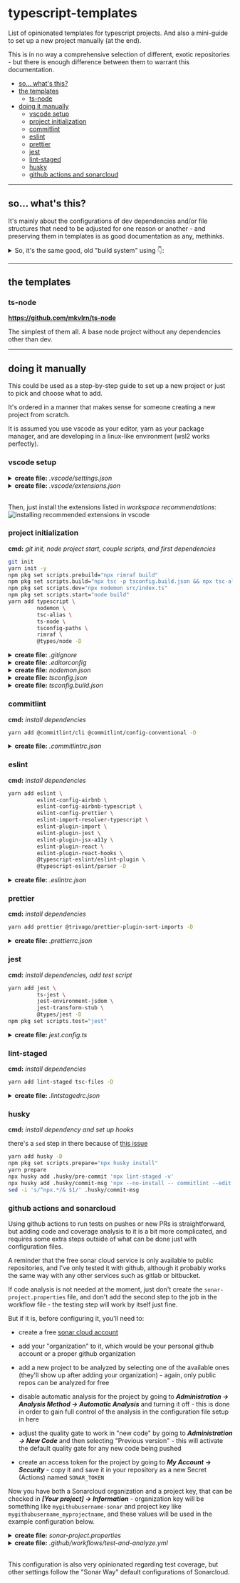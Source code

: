 # typescript-templates

List of opinionated templates for typescript projects. And also a mini-guide to set up a new project manually (at the end).

This is in no way a comprehensive selection of different, exotic repositories - but there is enough difference between them to warrant this documentation.

- [so... what's this?](#so-whats-this)
- [the templates](#the-templates)
  - [ts-node](#ts-node)
- [doing it manually](#doing-it-manually)
  - [vscode setup](#vscode-setup)
  - [project initialization](#project-initialization)
  - [commitlint](#commitlint)
  - [eslint](#eslint)
  - [prettier](#prettier)
  - [jest](#jest)
  - [lint-staged](#lint-staged)
  - [husky](#husky)
  - [github actions and sonarcloud](#github-actions-and-sonarcloud)

---

## so... what's this?

It's mainly about the configurations of dev dependencies and/or file structures that need to be adjusted for one reason or another - and preserving them in templates is as good documentation as any, methinks.

<details>
<summary>So, it's the same good, old "build system" using 👇:</summary>

- vscode settings

  - two extension recommendations for the workspace:
    - [vscode-eslint](https://github.com/Microsoft/vscode-eslint) to get linting feedback
    - [prettier-vscode](https://github.com/prettier/prettier-vscode) to format code on the fly
  - configuration to actually use these two extensions as intended - fixing/formatting on save, paste, edit, etc

- some dotfiles for good measure

  - .gitignore, which is very very self explanatory
  - [.editorconfig](https://editorconfig.org/) with sane settings for typescript

- commiting

  - [commitlint](https://github.com/conventional-changelog/commitlint) is a cli to use as a git hook to intercept and lint git commit messags using the [conventional commit format](https://www.conventionalcommits.org/en/v1.0.0/)

- transpiling
  - a strict, default-ish `tsconfig.json` that uses a "top level" `#/*` path for imports - and a `tsconfig.build.json` in some cases
  - [nodemon](https://github.com/remy/nodemon) with [ts-node](https://github.com/TypeStrong/ts-node) to keep the ball rolling during development
  - [tsconfig-paths](https://github.com/dividab/tsconfig-paths) and [tsc-alias](https://github.com/justkey007/tsc-alias) to allow [typescript paths for module resolution](https://www.typescriptlang.org/docs/handbook/module-resolution.html#additional-module-resolution-flags) both during development and after transpilation
  - [tsc-files](https://github.com/gustavopch/tsc-files) to check types in `lint-staged` without ignoring `tsconfig.json` - this is an [old tsc issue](https://github.com/microsoft/TypeScript/issues/27379)
- linting

  - [eslint](https://github.com/eslint/eslint)
  - configuration using [airbnb's excellent guide](https://github.com/airbnb/javascript) as base, with [typescript support](https://github.com/iamturns/eslint-config-airbnb-typescript) and a few customized rules

- formatting

  - [prettier](https://github.com/prettier/prettier)
  - a mostly default-y configuration, using [trivago's plugin](https://github.com/trivago/prettier-plugin-sort-imports) to sort imports

- testing

  - [jest](https://github.com/facebook/jest)
  - a mostly default configuration that understands the import paths configured in `tsconfig.json`

- putting it all together

  - [lint-staged](https://github.com/okonet/lint-staged) to run tools (type checking, linting, formatting, testing) on commited files only
  - [husky](https://github.com/typicode/husky) to set up the git hooks for `commitlint` and `lint-staged`

- some CI
  - [github actions](https://docs.github.com/en/actions) used to run tests
  - [sonarclound](https://sonarcloud.io/login) as static code analysis

</details>

---

## the templates

### ts-node

**<https://github.com/mkvlrn/ts-node>**

The simplest of them all. A base node project without any dependencies other than dev.

---

## doing it manually

This could be used as a step-by-step guide to set up a new project or just to pick and choose what to add.

It's ordered in a manner that makes sense for someone creating a new project from scratch.

It is assumed you use vscode as your editor, yarn as your package manager, and are developing in a linux-like environment (wsl2 works perfectly).

### vscode setup

<details>
<summary><b>create file:</b> <i>.vscode/settings.json</i></summary>

```json
{
  "editor.defaultFormatter": "esbenp.prettier-vscode",
  "editor.codeActionsOnSave": {
    "source.fixAll": true
  },
  "editor.formatOnPaste": true,
  "editor.formatOnSave": true,
  "editor.formatOnType": true,
  "editor.rulers": [80],
  "editor.wordWrap": "wordWrapColumn",
  "eslint.alwaysShowStatus": true,
  "eslint.validate": [
    "javascript",
    "javascriptreact",
    "typescript",
    "typescriptreact"
  ],
  "typescript.preferences.importModuleSpecifier": "non-relative"
}
```

</details>

<details>
<summary><b>create file:</b> <i>.vscode/extensions.json</i></summary>

```json
{
  "recommendations": ["dbaeumer.vscode-eslint", "esbenp.prettier-vscode"]
}
```

</details>
<br/>

Then, just install the extensions listed in _workspace recommendations_:
![installing recommended extensions in vscode](recommended-extensions.png)

### project initialization

**cmd:** _git init, node project start, couple scripts, and first dependencies_

```bash
git init
yarn init -y
npm pkg set scripts.prebuild="npx rimraf build"
npm pkg set scripts.build="npx tsc -p tsconfig.build.json && npx tsc-alias -p tsconfig.build.json"
npm pkg set scripts.dev="npx nodemon src/index.ts"
npm pkg set scripts.start="node build"
yarn add typescript \
         nodemon \
         tsc-alias \
         ts-node \
         tsconfig-paths \
         rimraf \
         @types/node -D
```

<details>
<summary><b>create file:</b> <i>.gitignore</i></summary>

```gitignore
node_modules
coverage
build
```

</details>

<details>
<summary><b>create file:</b> <i>.editorconfig</i></summary>

```editorconfig
root = true

[*]
end_of_line = lf
insert_final_newline = true
indent_style = space
indent_size = 2
trim_trailing_whitespace = true
max_line_length = 80
```

</details>

<details>
<summary><b>create file:</b> <i>nodemon.json</i></summary>

```json
{
  "execMap": {
    "ts": "ts-node"
  },
  "ext": "ts,json"
}
```

</details>

<details>
<summary><b>create file:</b> <i>tsconfig.json</i></summary>

```json
{
  "compilerOptions": {
    "module": "CommonJS",
    "target": "ESNext",
    "lib": ["ESNext", "DOM", "DOM.Iterable"],
    "rootDir": ".",
    "baseUrl": ".",
    "paths": {
      "#/*": ["src/*"]
    },
    "allowJs": false,
    "allowSyntheticDefaultImports": true,
    "esModuleInterop": true,
    "emitDecoratorMetadata": true,
    "experimentalDecorators": true,
    "forceConsistentCasingInFileNames": true,
    "isolatedModules": true,
    "jsx": "react-jsx",
    "moduleResolution": "node",
    "noEmit": true,
    "removeComments": true,
    "resolveJsonModule": true,
    "skipLibCheck": true,
    "strict": true
  },
  "include": ["./src", "./test", "*.config.*"],
  "ts-node": {
    "require": ["tsconfig-paths/register"]
  }
}
```

</details>

<details>
<summary><b>create file:</b> <i>tsconfig.build.json</i></summary>

```json
{
  "extends": "./tsconfig.json",
  "compilerOptions": {
    "rootDir": "./src",
    "outDir": "build",
    "noEmit": false
  },
  "include": ["./src"],
  "exclude": ["./src/**/*.spec.ts"]
}
```

</details>

### commitlint

**cmd:** _install dependencies_

```bash
yarn add @commitlint/cli @commitlint/config-conventional -D
```

<details>
<summary><b>create file:</b> <i>.commitlintrc.json</i></summary>

```json
{
  "extends": ["@commitlint/config-conventional"]
}
```

</details>

### eslint

**cmd:** _install dependencies_

```bash
yarn add eslint \
         eslint-config-airbnb \
         eslint-config-airbnb-typescript \
         eslint-config-prettier \
         eslint-import-resolver-typescript \
         eslint-plugin-import \
         eslint-plugin-jest \
         eslint-plugin-jsx-a11y \
         eslint-plugin-react \
         eslint-plugin-react-hooks \
         @typescript-eslint/eslint-plugin \
         @typescript-eslint/parser -D
```

<details>
<summary><b>create file:</b> <i>.eslintrc.json</i></summary>

```json
{
  "root": true,
  "parser": "@typescript-eslint/parser",
  "parserOptions": {
    "ecmaVersion": "latest",
    "project": "./tsconfig.json",
    "sourceType": "module"
  },
  "extends": [
    "airbnb",
    "airbnb-typescript",
    "airbnb/hooks",
    "plugin:react/jsx-runtime",
    "plugin:import/errors",
    "plugin:import/warnings",
    "plugin:import/typescript",
    "plugin:jest/recommended",
    "plugin:jest/style",
    "prettier"
  ],
  "plugins": ["jest"],
  "env": {
    "node": true,
    "browser": true,
    "jest": true
  },
  "settings": {
    "import/resolver": {
      "typescript": {}
    },
    "jest": {
      "version": "latest"
    }
  },
  "ignorePatterns": ["node_modules", "build", "coverage"],
  "rules": {
    "jsx-a11y/label-has-associated-control": "off",
    "jsx-a11y/no-noninteractive-element-interactions": "off",
    "react/jsx-props-no-spreading": "off",
    "no-underscore-dangle": "off",
    "no-nested-ternary": "off",
    "import/prefer-default-export": "off",
    "class-methods-use-this": "off",
    "@typescript-eslint/no-unused-vars": [
      "error",
      {
        "argsIgnorePattern": "^_"
      }
    ],
    "jest/expect-expect": [
      "error",
      {
        "assertFunctionNames": ["expect", "pactum.**.expect*"]
      }
    ]
  }
}
```

</details>

### prettier

**cmd:** _install dependencies_

```bash
yarn add prettier @trivago/prettier-plugin-sort-imports -D
```

<details>
<summary><b>create file:</b> <i>.prettierrc.json</i></summary>

```json
{
  "semi": true,
  "singleQuote": true,
  "printWidth": 80,
  "endOfLine": "lf",
  "trailingComma": "all",
  "jsxSingleQuote": true,
  "overrides": [
    {
      "files": ["*.json", "*.jsonc", ".*rc"],
      "options": {
        "parser": "json-stringify"
      }
    }
  ],
  "importOrder": ["^#(.*)/", "^[./]"],
  "importOrderSeparation": true,
  "importOrderSortSpecifiers": true,
  "importOrderCaseInsensitive": true,
  "importOrderParserPlugins": ["typescript", "jsx", "decorators-legacy"]
}
```

</details>

### jest

**cmd:** _install dependencies, add test script_

```bash
yarn add jest \
         ts-jest \
         jest-environment-jsdom \
         jest-transform-stub \
         @types/jest -D
npm pkg set scripts.test="jest"
```

<details>
<summary><b>create file:</b> <i>jest.config.ts</i></summary>

```ts
import { Config } from "jest";
import { pathsToModuleNameMapper } from "ts-jest";

import { compilerOptions } from "./tsconfig.json";

const config: Config = {
  passWithNoTests: true,
  preset: "ts-jest",
  rootDir: "./",
  testRegex: ".spec.(ts|tsx)$", // "spec" for unit tests, "test" for integration or e2e
  testEnvironment: "node", // "jsdom" for react
  moduleNameMapper: pathsToModuleNameMapper(compilerOptions.paths, {
    prefix: "<rootDir>",
  }),
  transform: {
    "^.+.(png|svg|jpg|gif|webp)$": "jest-transform-stub",
  },
  coverageDirectory: "coverage",
  collectCoverageFrom: ["./src/**/*.{ts,tsx}", "!**/index.{ts,tsx}"],
};

export default config;
```

</details>

### lint-staged

**cmd:** _install dependencies_

```bash
yarn add lint-staged tsc-files -D
```

<details>
<summary><b>create file:</b> <i>.lintstagedrc.json</i></summary>

```json
{
  "*.(ts|tsx)": [
    "npx tsc-files",
    "npx eslint --fix",
    "npx prettier --write",
    "npx jest --bail --findRelatedTests"
  ],
  "*.json": ["npx prettier --write"]
}
```

</details>

### husky

**cmd:** _install dependency and set up hooks_

there's a `sed` step in there because of [this issue](https://github.com/typicode/husky/issues/924)

```bash
yarn add husky -D
npm pkg set scripts.prepare="npx husky install"
yarn prepare
npx husky add .husky/pre-commit 'npx lint-staged -v'
npx husky add .husky/commit-msg 'npx --no-install -- commitlint --edit'
sed -i 's/^npx.*/& $1/' .husky/commit-msg
```

### github actions and sonarcloud

Using github actions to run tests on pushes or new PRs is straightforward, but adding code and coverage analysis to it is a bit more complicated, and requires some extra steps outside of what can be done just with configuration files.

A reminder that the free sonar cloud service is only available to public repositories, and I've only tested it with github, although it probably works the same way with any other services such as gitlab or bitbucket.

If code analysis is not needed at the moment, just don't create the `sonar-project.properties` file, and don't add the second step to the job in the workflow file - the testing step will work by itself just fine.

But if it is, before configuring it, you'll need to:

- create a free [sonar cloud account](https://www.sonarsource.com/products/sonarcloud/signup/)

- add your "organization" to it, which would be your personal github account or a proper github organization

- add a new project to be analyzed by selecting one of the available ones (they'll show up after adding your organization) - again, only public repos can be analyzed for free

- disable automatic analysis for the project by going to _**Administration -> Analysis Method -> Automatic Analysis**_ and turning it off - this is done in order to gain full control of the analysis in the configuration file setup in here

- adjust the quality gate to work in "new code" by going to _**Administration -> New Code**_ and then selecting "Previous version" - this will activate the default quality gate for any new code being pushed

- create an access token for the project by going to _**My Account -> Security**_ - copy it and save it in your repository as a new Secret (Actions) named `SONAR_TOKEN`

Now you have both a Sonarcloud organization and a project key, that can be checked in _**[Your project] -> Information**_ - organization key will be something like `mygithubusername-sonar` and project key like `mygithubusername_myprojectname`, and these values will be used in the example configuration below.

<details>
<summary><b>create file:</b> <i>sonar-project.properties</i></summary>

```properties
sonar.organization=mygithubusername-sonar
sonar.projectKey=mygithubusername_ts-node
sonar.language=ts
sonar.sources=./src
sonar.coverage.exclusions=**/*.spec.ts,**/*.spec.tsx,**/index.ts,**/index.tsx
sonar.javascript.lcov.reportPaths=coverage/lcov.info
```

</details>

<details>
<summary><b>create file:</b> <i>.github/workflows/test-and-analyze.yml</i></summary>

```yml
name: test-and-analyze
on:
  push:
    branches:
      - main
  pull_request:
    types:
      - opened
      - synchronize
      - reopened
jobs:
  test:
    runs-on: ubuntu-latest
    steps:
      - name: checkout
        uses: actions/checkout@v3
        with:
          fetch-depth: 0
      - name: install dependencies
        run: yarn install
      - name: run tests
        run: yarn test --coverage
      - name: save artifact for sonar
        uses: actions/upload-artifact@v3
        with:
          name: artifact
          path: coverage
  sonarcloud:
    runs-on: ubuntu-latest
    needs: test
    steps:
      - name: checkout
        uses: actions/checkout@v3
        with:
          fetch-depth: 0
      - name: download artifact
        uses: actions/download-artifact@v3
        with:
          name: artifact
          path: ./coverage
      - name: trigger scan
        uses: sonarsource/sonarcloud-github-action@master
        env:
          GITHUB_TOKEN: ${{ secrets.GITHUB_TOKEN }}
          SONAR_TOKEN: ${{ secrets.SONAR_TOKEN }}
```

</details>
<br />

This configuration is also very opinionated regarding test coverage, but other settings follow the "Sonar Way" default configurations of Sonarcloud.
